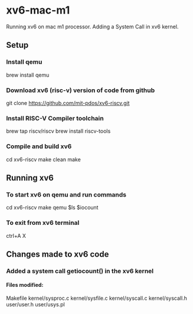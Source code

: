 # xv6-mac-m1
Running xv6 on mac m1 processor.
Adding a System Call in xv6 kernel.

## Setup
### Install qemu
brew install qemu

### Download xv6 (risc-v) version of code from github
git clone https://github.com/mit-pdos/xv6-riscv.git

### Install RISC-V Compiler toolchain
brew tap riscv/riscv
brew install riscv-tools

### Compile and build xv6
cd xv6-riscv
make clean
make

## Running xv6
### To start xv6 on qemu and run commands
cd xv6-riscv
make qemu
$ls
$iocount

### To exit from xv6 terminal
ctrl+A X

## Changes made to xv6 code
### Added a system call getiocount() in the xv6 kernel
#### Files modified:
Makefile
kernel/sysproc.c
kernel/sysfile.c
kernel/syscall.c
kernel/syscall.h
user/user.h
user/usys.pl
